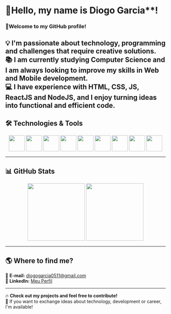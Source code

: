 # 👋Hello, my name is Diogo Garcia**!  
### 🚀Welcome to my GitHub profile!  

💡 I'm passionate about technology, programming and challenges that require creative solutions.  
📚 I am currently studying **Computer Science** and I am always looking to improve my skills in **Web and Mobile development**.  
💻 I have experience with **HTML, CSS, JS, ReactJS and NodeJS**, and I enjoy turning ideas into functional and efficient code.
---

## 🛠️ **Technologies & Tools**  

<div align="center">
  <img src="https://cdn.jsdelivr.net/gh/devicons/devicon/icons/html5/html5-original.svg" width="50" height="50"/>
  <img src="https://cdn.jsdelivr.net/gh/devicons/devicon/icons/css3/css3-original.svg" width="50" height="50"/>
  <img src="https://cdn.jsdelivr.net/gh/devicons/devicon/icons/javascript/javascript-original.svg" width="50" height="50"/>
  <img src="https://cdn.jsdelivr.net/gh/devicons/devicon/icons/react/react-original.svg" width="50" height="50"/>
  <img src="https://cdn.jsdelivr.net/gh/devicons/devicon/icons/typescript/typescript-original.svg" width="50" height="50"/>
  <img src="https://cdn.jsdelivr.net/gh/devicons/devicon/icons/nodejs/nodejs-original.svg" width="50" height="50"/>
  <img src="https://cdn.jsdelivr.net/gh/devicons/devicon/icons/bootstrap/bootstrap-original.svg" width="50" height="50"/>
  <img src="https://cdn.jsdelivr.net/gh/devicons/devicon/icons/postgresql/postgresql-original.svg" width="50" height="50"/>
  <img src="https://cdn.jsdelivr.net/gh/devicons/devicon/icons/mysql/mysql-original.svg" width="50" height="50"/>
</div>  

---

## 📊 **GitHub Stats**  

<div align="center">
  <img height="180em" src="https://github-readme-stats.vercel.app/api?username=devgarciadiogo&show_icons=true&theme=radical&include_all_commits=true&count_private=true"/>
  <img height="180em" src="https://github-readme-stats.vercel.app/api/top-langs/?username=devgarciadiogo&layout=compact&langs_count=7&theme=radical"/>
</div>  

---

## 🌎 **Where to find me?**  

📩 **E-mail:** diogogarcia0511@gmail.com  
🔗 **LinkedIn:** [Meu Perfil](https://www.linkedin.com/in/diogogarciadev)  

---

🔥 **Check out my projects and feel free to contribute!**  
💬 If you want to exchange ideas about technology, development or career, I'm available!
